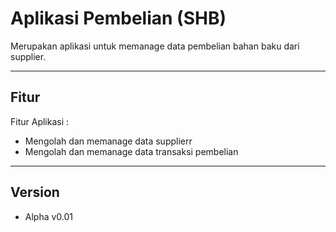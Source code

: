 # Aplikasi Pembelian (SHB)
Merupakan aplikasi untuk memanage data pembelian bahan baku dari supplier. <br>
<hr>
<h2>Fitur</h2>
Fitur Aplikasi :
<ul>
  <li>Mengolah dan memanage data supplierr</li>
  <li>Mengolah dan memanage data transaksi pembelian</li>
</ul>
<hr>
<h2>Version</h2>
<ul>
  <li>Alpha v0.01</li>
</ul>
